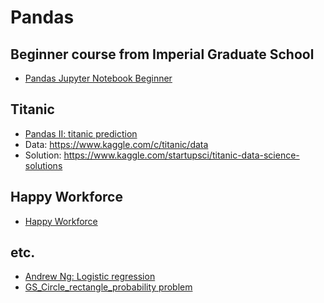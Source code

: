# Pandas
## Beginner course from Imperial Graduate School
* [Pandas Jupyter Notebook Beginner](https://github.com/QinmengLUAN/Pandas_practice/tree/master/Pandas_Beginner)
## Titanic
* [Pandas II: titanic prediction](https://github.com/QinmengLUAN/Pandas_practice/tree/master/Titanic_ML)
* Data: https://www.kaggle.com/c/titanic/data
* Solution: https://www.kaggle.com/startupsci/titanic-data-science-solutions
## Happy Workforce
* [Happy Workforce](https://github.com/QinmengLUAN/Pandas_practice/tree/master/predict-employee-ausentism)
## etc.
* [Andrew Ng: Logistic regression](https://github.com/QinmengLUAN/Pandas_practice/blob/master/Logistic_regression_Moe.ipynb)
* [GS_Circle_rectangle_probability problem](https://github.com/QinmengLUAN/Pandas_practice/blob/master/GS_Circle_rectangle_prob.ipynb)
